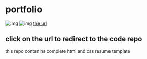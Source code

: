 # portfolio
![img](Screenshot2024-11-13150250.png)
![img](https://github.com/sanjeev249-cry/portfolio.git)
[the url](https://github.com/sanjeev249-cry/portfolio)
## click on the url to redirect to the code repo
this repo contanins complete html and css resume template
